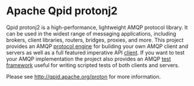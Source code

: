 # Apache Qpid protonj2

Qpid protonj2 is a high-performance, lightweight AMQP protocol library. It can be used in the widest range of messaging applications, including brokers, client libraries, routers, bridges, proxies, and more. This project provides an AMQP [protocol engine](protonj2/README.md) for building your own AMQP client and servers as well as a full featured imperative API [client](protonj2-client/README.md). If you want to test your AMQP implementation the project also provides an AMQP [test framework](protonj2-test-driver/README.md) useful for writing scripted tests of both clients and servers.

Please see http://qpid.apache.org/proton for more information.

